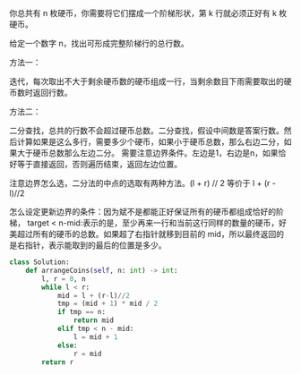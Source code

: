 你总共有 n 枚硬币，你需要将它们摆成一个阶梯形状，第 k 行就必须正好有 k 枚硬币。

给定一个数字 n，找出可形成完整阶梯行的总行数。

方法一：
  
  迭代，每次取出不大于剩余硬币数的硬币组成一行，当剩余数目下雨需要取出的硬币数时返回行数。
  
方法二：

  二分查找，总共的行数不会超过硬币总数。二分查找，假设中间数是答案行数。然后计算如果是这么多行，需要多少个硬币，如果小于硬币总数，那么右边二分，如果大于硬币总数那么左边二分。
  需要注意边界条件。左边是1，右边是n，如果恰好等于直接返回，否则遍历结束，返回左边位置。
  
  注意边界怎么选，二分法的中点的选取有两种方法。(l + r) // 2 等价于 l + (r - l)//2
  
  怎么设定更新边界的条件：因为斌不是都能正好保证所有的硬币都组成恰好的阶梯，
  target < n-mid:表示的是，至少再来一行和当前这行同样的数量的硬币，好美超过所有的硬币的总数。如果超了右指针就移到目前的 mid，所以最终返回的是右指针，表示能取到的最后的位置是多少。
  
  
```python
class Solution:
    def arrangeCoins(self, n: int) -> int:
        l, r = 0, n
        while l < r:
            mid = l + (r-l)//2
            tmp = (mid + 1) * mid / 2
            if tmp == n:
                return mid
            elif tmp < n - mid:
                l = mid + 1
            else:
                r = mid
        return r
```
